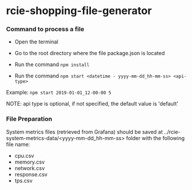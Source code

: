 # rcie-shopping-file-generator

### Command to process a file

- Open the terminal

- Go to the root directory where the file package.json is located

- Run the command `npm install`

- Run the command `npm start <datetime - yyyy-mm-dd_hh-mm-ss> <api-type>`

Example: `npm start 2019-01-01_12-00-00 5`

NOTE: api type is optional, if not specified, the default value is 'default'

### File Preparation

System metrics files (retrieved from Grafana) should be saved at ../rcie-system-metrics-data/<yyyy-mm-dd_hh-mm-ss> folder with the following file name:

- cpu.csv
- memory.csv
- network.csv
- response.csv
- tps.csv
